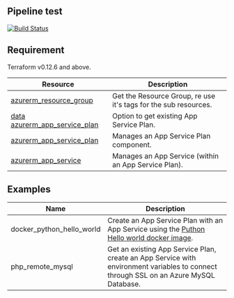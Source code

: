 Pipeline test
-----
[![Build Status](https://dev.azure.com/jamesdld23/vpc_lab/_apis/build/status/Terraform%20module%20Az-AppService?branchName=master)](https://dev.azure.com/jamesdld23/vpc_lab/_build/latest?definitionId=16&branchName=master)

Requirement
-----
Terraform v0.12.6 and above. 

| Resource | Description |
|------|-------------|
| [azurerm_resource_group](https://www.terraform.io/docs/providers/azurerm/d/resource_group.html) | Get the Resource Group, re use it's tags for the sub resources. |
| [data azurerm_app_service_plan](https://www.terraform.io/docs/providers/azurerm/d/app_service_plan.html) | Option to get existing App Service Plan. |
| [azurerm_app_service_plan](https://www.terraform.io/docs/providers/azurerm/r/app_service_plan.html) | Manages an App Service Plan component. |
| [azurerm_app_service](https://www.terraform.io/docs/providers/azurerm/r/app_service.html) | Manages an App Service (within an App Service Plan). |


Examples
-----
| Name | Description |
|------|-------------|
| docker_python_hello_world | Create an App Service Plan with an App Service using the [Puthon Hello world docker image](https://hub.docker.com/r/appsvcsample/python-helloworld). |
| php_remote_mysql | Get an existing App Service Plan, create an App Service with environment variables to connect through SSL on an Azure MySQL Database. |